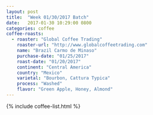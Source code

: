 ```yaml
---
layout: post
title:  "Week 01/30/2017 Batch"
date:   2017-01-30 10:29:00 0800
categories: coffee
coffee-roasts:
  - roaster: "Global Coffee Trading"
    roaster-url: "http://www.globalcoffeetrading.com"
    name: "Brazil Carmo de Minaso"
    purchase-date: "01/25/2017"
    roast-date: "01/20/2017"
    continent: "Central America"
    country: "Mexico"
    varietal: "Bourbon, Cattura Typica"
    process: "Washed"
    flavor: "Green Apple, Honey, Almond"
---
```


{% include coffee-list.html %}
